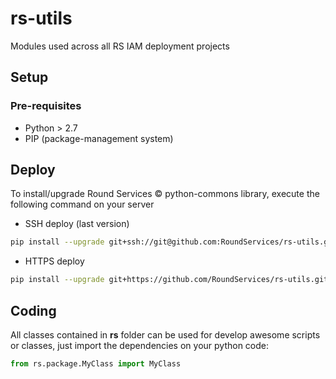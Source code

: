 # rs-utils
Modules used across all RS IAM deployment projects

## Setup

### Pre-requisites
- Python > 2.7
- PIP (package-management system)

## Deploy
To install/upgrade Round Services &copy; python-commons library, execute the following command on your server

- SSH deploy (last version)
```sh
pip install --upgrade git+ssh://git@github.com:RoundServices/rs-utils.git@master
```
- HTTPS deploy
```sh
pip install --upgrade git+https://github.com/RoundServices/rs-utils.git@master
```

## Coding

All classes contained in **rs** folder can be used for develop awesome scripts or classes, just import the dependencies on your python code:
```python
from rs.package.MyClass import MyClass
```
